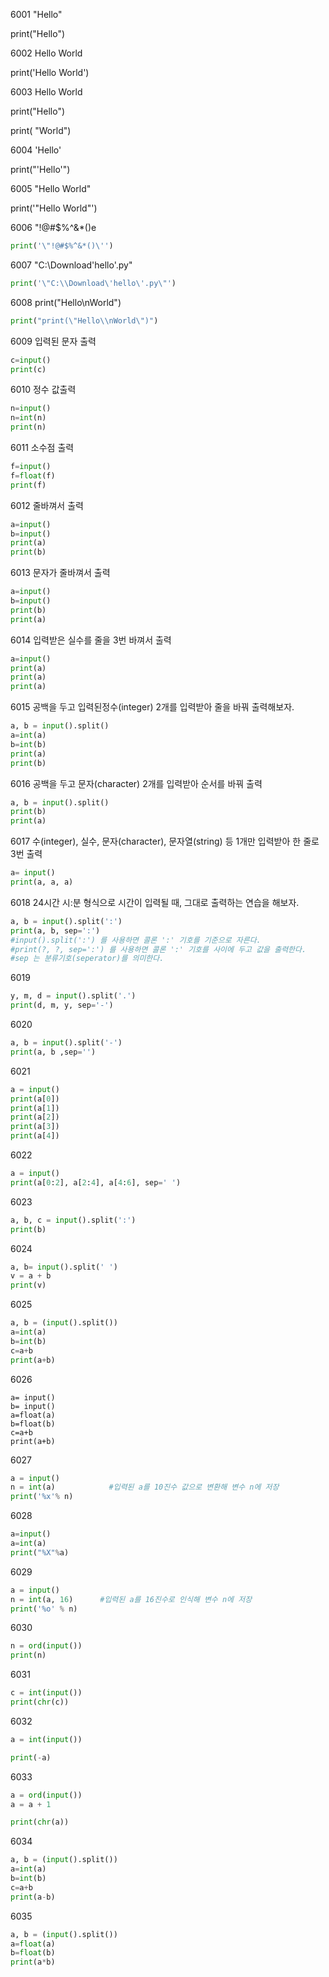 6001 "Hello" 

print("Hello") 

6002  Hello World

print('Hello World')

6003 Hello World

print("Hello")

print( "World")

6004 'Hello'

print("'Hello'")

6005 "Hello World"

print('"Hello World"')

6006 "!@#$%^&*()e

```python
print('\"!@#$%^&*()\'')
```

6007 "C:\Download\'hello'.py"

```python
print('\"C:\\Download\'hello\'.py\"')
```

6008 print("Hello\nWorld")

```python
print("print(\"Hello\\nWorld\")")
```

6009 입력된 문자 출력

```python
c=input()
print(c)
```

6010 정수 값출력

```python
n=input()
n=int(n)
print(n)

```

6011 소수점 출력

```python
f=input()
f=float(f)
print(f)
```

6012 줄바껴서 출력

```python
a=input() 
b=input()
print(a)
print(b)
```

6013 문자가 줄바껴서 출력

```py
a=input() 
b=input()
print(b)
print(a)
```

6014 입력받은 실수를 줄을 3번 바껴서 출력

```python
a=input()
print(a)
print(a)
print(a)
```

6015 공백을 두고 입력된정수(integer) 2개를 입력받아 줄을 바꿔 출력해보자.

```python
a, b = input().split()
a=int(a)
b=int(b)
print(a)
print(b)
```

6016 공백을 두고 문자(character) 2개를 입력받아 순서를 바꿔 출력

```python
a, b = input().split()
print(b)
print(a)
```

6017 수(integer), 실수, 문자(character), 문자열(string) 등 1개만 입력받아 한 줄로 3번 출력

```python
a= input()
print(a, a, a)
```

6018  24시간 시:분 형식으로 시간이 입력될 때, 그대로 출력하는 연습을 해보자.

```python
a, b = input().split(':')
print(a, b, sep=':')
#input().split(':') 를 사용하면 콜론 ':' 기호를 기준으로 자른다.
#print(?, ?, sep=':') 를 사용하면 콜론 ':' 기호를 사이에 두고 값을 출력한다.
#sep 는 분류기호(seperator)를 의미한다.
```

6019

```python
y, m, d = input().split('.')
print(d, m, y, sep='-')
```

6020

```python
a, b = input().split('-')
print(a, b ,sep='')
```

6021

```python
a = input()
print(a[0])
print(a[1])
print(a[2])
print(a[3])
print(a[4])
```

6022

```python
a = input()
print(a[0:2], a[2:4], a[4:6], sep=' ')
```

6023

```python
a, b, c = input().split(':')
print(b)
```

6024

```python
a, b= input().split(' ')
v = a + b
print(v)
```

6025

```python
a, b = (input().split())
a=int(a)
b=int(b)
c=a+b
print(a+b)
```

6026

```
a= input()
b= input()
a=float(a)
b=float(b)
c=a+b
print(a+b)
```

6027


```python
a = input()
n = int(a)            #입력된 a를 10진수 값으로 변환해 변수 n에 저장
print('%x'% n)
```

6028


```python
a=input()
a=int(a)
print("%X"%a)

```

6029


```python
a = input()
n = int(a, 16)      #입력된 a를 16진수로 인식해 변수 n에 저장
print('%o' % n)
```

6030


```python
n = ord(input())
print(n)
```

6031


```python
c = int(input())
print(chr(c))
```

6032


```python
a = int(input())

print(-a)
```

6033

```python
a = ord(input())
a = a + 1

print(chr(a))
```



6034

```python
a, b = (input().split())
a=int(a)
b=int(b)
c=a+b
print(a-b)
```

6035

```python
a, b = (input().split())
a=float(a)
b=float(b)
print(a*b)
```

